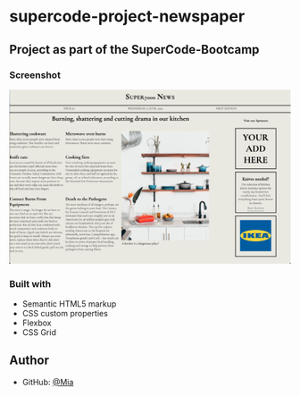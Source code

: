 # supercode-project-newspaper

## Project as part of the SuperCode-Bootcamp

### Screenshot

![alt text](./assets/img/Bildschirmfoto%202024-01-09%20um%2014.51.51.png)

### Built with

- Semantic HTML5 markup
- CSS custom properties
- Flexbox
- CSS Grid

## Author

- GitHub: [@Mia](https://github.com/MiaMarmeladenbrot)
